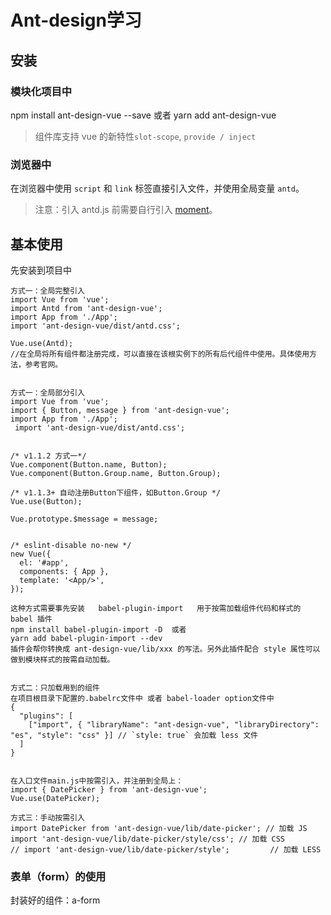 # Ant-design学习

## 安装

### 模块化项目中

npm install ant-design-vue --save   或者  yarn add ant-design-vue

> 组件库支持 vue 的新特性`slot-scope`, `provide / inject`

### 浏览器中

在浏览器中使用 `script` 和 `link` 标签直接引入文件，并使用全局变量 `antd`。

> 注意：引入 antd.js 前需要自行引入 [moment](http://momentjs.com/)。



## 基本使用

先安装到项目中

```
方式一：全局完整引入
import Vue from 'vue';
import Antd from 'ant-design-vue';
import App from './App';
import 'ant-design-vue/dist/antd.css';

Vue.use(Antd);
//在全局将所有组件都注册完成，可以直接在该根实例下的所有后代组件中使用。具体使用方法，参考官网。


方式一：全局部分引入
import Vue from 'vue';
import { Button, message } from 'ant-design-vue';
import App from './App';
 import 'ant-design-vue/dist/antd.css';


/* v1.1.2 方式一*/
Vue.component(Button.name, Button);
Vue.component(Button.Group.name, Button.Group);

/* v1.1.3+ 自动注册Button下组件，如Button.Group */
Vue.use(Button);

Vue.prototype.$message = message;


/* eslint-disable no-new */
new Vue({
  el: '#app',
  components: { App },
  template: '<App/>',
});
```

```
这种方式需要事先安装   babel-plugin-import   用于按需加载组件代码和样式的 babel 插件
npm install babel-plugin-import -D  或者
yarn add babel-plugin-import --dev
插件会帮你转换成 ant-design-vue/lib/xxx 的写法。另外此插件配合 style 属性可以做到模块样式的按需自动加载。


方式二：只加载用到的组件
在项目根目录下配置的.babelrc文件中 或者 babel-loader option文件中
{
  "plugins": [
    ["import", { "libraryName": "ant-design-vue", "libraryDirectory": "es", "style": "css" }] // `style: true` 会加载 less 文件
  ]
}


在入口文件main.js中按需引入，并注册到全局上：
import { DatePicker } from 'ant-design-vue';
Vue.use(DatePicker);

```

```
方式三：手动按需引入
import DatePicker from 'ant-design-vue/lib/date-picker'; // 加载 JS
import 'ant-design-vue/lib/date-picker/style/css'; // 加载 CSS
// import 'ant-design-vue/lib/date-picker/style';         // 加载 LESS

```





### 表单（form）的使用

封装好的组件：a-form